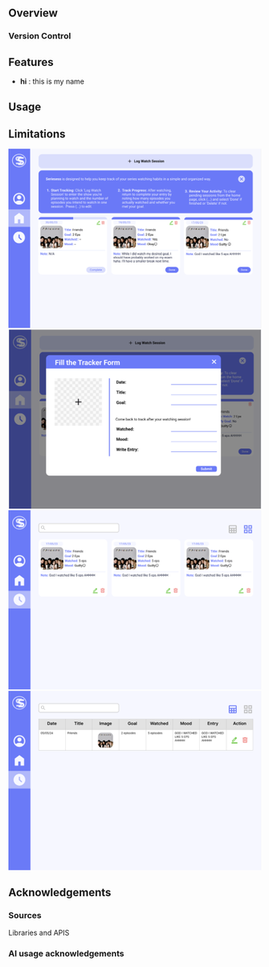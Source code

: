 ## Overview

### Version Control

## Features
- **hi** : this is my name

## Usage

## Limitations

![Screenshot of home page figma](/images/home-main.png)
![Screenshot of home page modal figma](/images/home-modal.png)
![Screenshot of history page card figma](/images/history-card.png)
![Screenshot of history page table figma](/images/history-table.png)

## Acknowledgements

### Sources
Libraries and APIS

### AI usage acknowledgements
